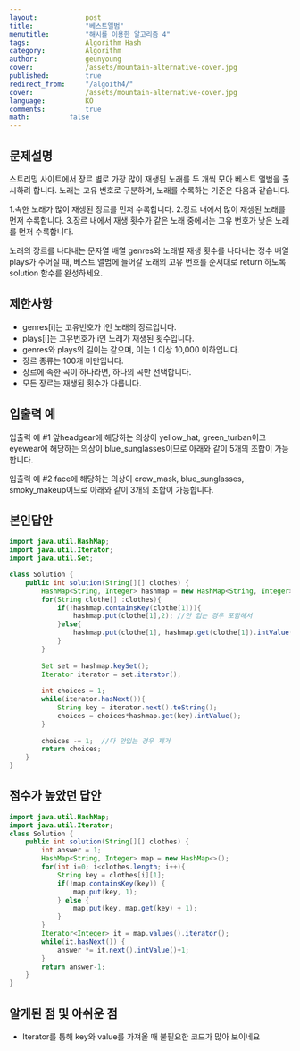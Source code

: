 ```yaml
---
layout:            post
title:             "베스트앨범"
menutitle:         "해시를 이용한 알고리즘 4"
tags:              Algorithm Hash
category:          Algorithm
author:            geunyoung
cover:             /assets/mountain-alternative-cover.jpg
published:         true
redirect_from:     "/algoith4/"
cover:             /assets/mountain-alternative-cover.jpg
language:          KO
comments:          true
math:		   false
---
```




## 문제설명

스트리밍 사이트에서 장르 별로 가장 많이 재생된 노래를 두 개씩 모아 베스트 앨범을 출시하려 합니다. 노래는 고유 번호로 구분하며, 노래를 수록하는 기준은 다음과 같습니다.

1.속한 노래가 많이 재생된 장르를 먼저 수록합니다.
2.장르 내에서 많이 재생된 노래를 먼저 수록합니다.
3.장르 내에서 재생 횟수가 같은 노래 중에서는 고유 번호가 낮은 노래를 먼저 수록합니다.

노래의 장르를 나타내는 문자열 배열 genres와 노래별 재생 횟수를 나타내는 정수 배열 plays가 주어질 때, 베스트 앨범에 들어갈 노래의 고유 번호를 순서대로 return 하도록 solution 함수를 완성하세요.

## 제한사항
 - genres[i]는 고유번호가 i인 노래의 장르입니다.
 - plays[i]는 고유번호가 i인 노래가 재생된 횟수입니다.
 - genres와 plays의 길이는 같으며, 이는 1 이상 10,000 이하입니다.
 - 장르 종류는 100개 미만입니다.
 - 장르에 속한 곡이 하나라면, 하나의 곡만 선택합니다.
 - 모든 장르는 재생된 횟수가 다릅니다.


## 입출력 예
입출력 예 #1 앞headgear에 해당하는 의상이 yellow_hat, green_turban이고 eyewear에 해당하는 의상이 blue_sunglasses이므로 아래와 같이 5개의 조합이 가능합니다.

입출력 예 #2 face에 해당하는 의상이 crow_mask, blue_sunglasses, smoky_makeup이므로 아래와 같이 3개의 조합이 가능합니다.



## 본인답안

```java
import java.util.HashMap;
import java.util.Iterator;
import java.util.Set;

class Solution {
    public int solution(String[][] clothes) {
    	HashMap<String, Integer> hashmap = new HashMap<String, Integer>();
    	for(String clothe[] :clothes){
    		if(!hashmap.containsKey(clothe[1])){
    			hashmap.put(clothe[1],2); //안 입는 경우 포함해서 
    		}else{
    			hashmap.put(clothe[1], hashmap.get(clothe[1]).intValue() +1);
    		}
    	}
    	
    	Set set = hashmap.keySet();
    	Iterator iterator = set.iterator();
    	
    	int choices = 1;
    	while(iterator.hasNext()){
    		String key = iterator.next().toString();
    		choices = choices*hashmap.get(key).intValue();
    	}
    	
    	choices -= 1;  //다 안입는 경우 제거
        return choices;
    }
}
```


## 점수가 높았던 답안

```java
import java.util.HashMap;
import java.util.Iterator;
class Solution {
    public int solution(String[][] clothes) {
        int answer = 1;
        HashMap<String, Integer> map = new HashMap<>();
        for(int i=0; i<clothes.length; i++){
            String key = clothes[i][1];
            if(!map.containsKey(key)) {
                map.put(key, 1);
            } else {
                map.put(key, map.get(key) + 1);
            }
        }
        Iterator<Integer> it = map.values().iterator();
        while(it.hasNext()) {
            answer *= it.next().intValue()+1;
        }
        return answer-1;
    }
}
```

## 알게된 점 및 아쉬운 점

 - Iterator를 통해 key와 value를 가져올 때 불필요한 코드가 많아 보이네요
